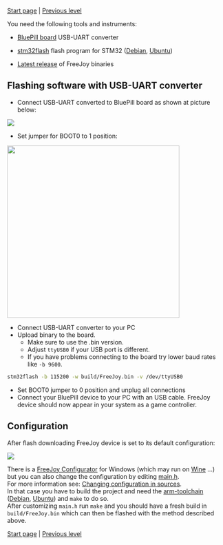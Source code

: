 

[Start page](../README.md) | [Previous level](../README.md)

You need the following tools and instruments:
* [BluePill board](https://camo.githubusercontent.com/a70b6639a020d201e1e1f0f582cd6374761a82d6/68747470733a2f2f642e726164696b616c2e72752f6433332f313931312f65382f6138666632313139636663372e6a7067)
USB-UART converter
* [stm32flash](https://sourceforge.net/p/stm32flash/wiki/Home/)  flash program for STM32 ([Debian](https://packages.debian.org/stm32flash), [Ubuntu](https://packages.ubuntu.org/stm32flash))

* [Latest release](https://github.com/vostrenkov/FreeJoy/releases) of FreeJoy binaries


## Flashing software with USB-UART converter

* Connect USB-UART converted to BluePill board as shown at picture below:

<img src="https://i.imgur.com/7xW4MOB.jpg">

* Set jumper for BOOT0 to 1 position:

<img src="https://forum.movimentomaker.pt/uploads/default/original/1X/d2fec4547aef853b6331c7b8323b3beb324bc3ba.jpg" height=400>

* Connect USB-UART converter to your PC
* Upload binary to the board.
    - Make sure to use the .bin version.
    - Adjust `ttyUSB0` if your USB port is different.
    - If you have problems connecting to the board try lower baud rates like `-b 9600`.

```sh
stm32flash -b 115200 -w build/FreeJoy.bin -v /dev/ttyUSB0
```

* Set BOOT0 jumper to 0 position and unplug all connections
* Connect your BluePill device to your PC with an USB cable. FreeJoy device should now appear in your system as a game controller.

## Configuration
After flash downloading FreeJoy device is set to its default configuration:

<img src="https://camo.githubusercontent.com/5af959eac151147ef76863218b14f2dc473e91d9/68747470733a2f2f612e726164696b616c2e72752f6132392f313830372f33622f3931316235383635346162372e6a7067">

There is a [FreeJoy Configurator](https://github.com/vostrenkov/FreeJoyConfigurator) for Windows (which may run on [Wine](https://www.winehq.org/) ...) but you can also change the configuration by editing [main.h](https://github.com/vostrenkov/FreeJoy/blob/master/Inc/main.h).  
For more information see: [Changing configuration in sources](Changing-configuration-in-sources).  
In that case you have to build the project and need the [arm-toolchain](https://developer.arm.com/tools-and-software/open-source-software/developer-tools/gnu-toolchain/gnu-rm/downloads) ([Debian](https://packages.debian.org/gcc-arm-none-eabi), [Ubuntu](https://packages.ubuntu.com/gcc-arm-none-eabi)) and `make` to do so.  
After customizing `main.h` run `make` and you should have a fresh build in `build/FreeJoy.bin` which can then be flashed with the method described above.

[Start page](../README.md) | [Previous level](../README.md)

